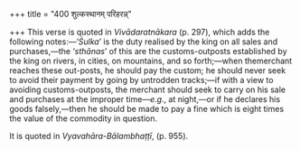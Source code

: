 +++
title = "400 शुल्कस्थानम् परिहरन्न्"

+++
This verse is quoted in *Vivādaratnākara* (p. 297), which adds the
following notes:—‘*Śulka*’ is the duty realised by the king on all sales
and purchases,—the ‘*sthānas*’ of this are the customs-outposts
established by the king on rivers, in cities, on mountains, and so
forth;—when themerchant reaches these out-posts, he should pay the
custom; he should never seek to avoid their payment by going by
untrodden tracks;—if with a view to avoiding customs-outposts, the
merchant should seek to carry on his sale and purchases at the improper
time—*e.g*., at night,—or if he declares his goods falsely,—then he
should be made to pay a fine which is eight times the value of the
commodity in question.

It is quoted in *Vyavahāra-Bālambhaṭṭī*, (p. 955).


